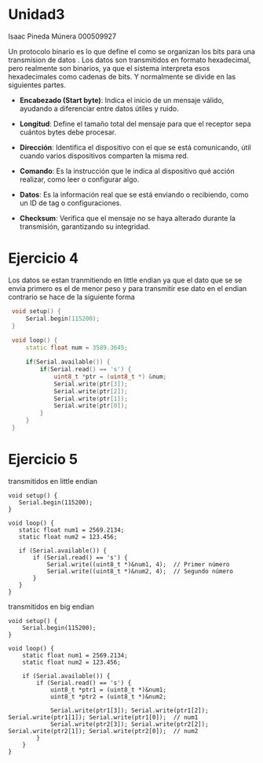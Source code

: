 # Unidad3

Isaac Pineda Múnera 
000509927


Un protocolo binario es lo que define el como se organizan los bits para una transmision de datos . Los datos son transmitidos en formato hexadecimal, pero realmente son binarios, ya que el sistema interpreta esos hexadecimales como cadenas de bits.
Y normalmente se divide en las siguientes partes.

- **Encabezado (Start byte)**: Indica el inicio de un mensaje válido, ayudando a diferenciar entre datos útiles y ruido.
  
- **Longitud**: Define el tamaño total del mensaje para que el receptor sepa cuántos bytes debe procesar.

- **Dirección**: Identifica el dispositivo con el que se está comunicando, útil cuando varios dispositivos comparten la misma red.

- **Comando**: Es la instrucción que le indica al dispositivo qué acción realizar, como leer o configurar algo.

- **Datos**: Es la información real que se está enviando o recibiendo, como un ID de tag o configuraciones.

- **Checksum**: Verifica que el mensaje no se haya alterado durante la transmisión, garantizando su integridad.

# Ejercicio 4

Los datos se estan tranmitiendo en little endian ya que el dato que se se envia primero es el de menor peso y para transmitir ese dato en el endian contrario se hace de la siguiente forma 
 ``` c++
  void setup() {
      Serial.begin(115200);
  }
  
  void loop() {
      static float num = 3589.3645;

      if(Serial.available()) {
          if(Serial.read() == 's') {
              uint8_t *ptr = (uint8_t *) &num;
              Serial.write(ptr[3]); 
              Serial.write(ptr[2]);
              Serial.write(ptr[1]);
              Serial.write(ptr[0]); 
          }
      }
  }
 ```

# Ejercicio 5
transmitidos en little endian
 ```
void setup() {
    Serial.begin(115200);
}

void loop() {
    static float num1 = 2569.2134;
    static float num2 = 123.456;

    if (Serial.available()) {
        if (Serial.read() == 's') {
            Serial.write((uint8_t *)&num1, 4);  // Primer número
            Serial.write((uint8_t *)&num2, 4);  // Segundo número
        }
    }
}
```
transmitidos en big endian
```
void setup() {
    Serial.begin(115200);
}

void loop() {
    static float num1 = 2569.2134;
    static float num2 = 123.456;

    if (Serial.available()) {
        if (Serial.read() == 's') {
            uint8_t *ptr1 = (uint8_t *)&num1;
            uint8_t *ptr2 = (uint8_t *)&num2;

            Serial.write(ptr1[3]); Serial.write(ptr1[2]); Serial.write(ptr1[1]); Serial.write(ptr1[0]);  // num1
            Serial.write(ptr2[3]); Serial.write(ptr2[2]); Serial.write(ptr2[1]); Serial.write(ptr2[0]);  // num2
        }
    }
}
```



